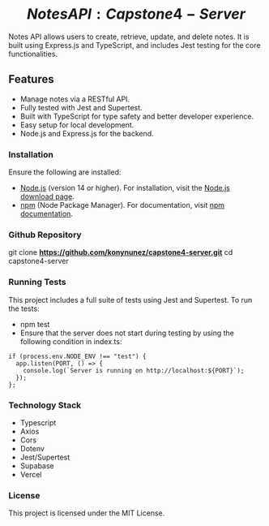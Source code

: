 # **$$Notes API: Capstone4-Server$$**

Notes API allows users to create, retrieve, update, and delete notes. It is built using Express.js and TypeScript, and includes Jest testing for the core functionalities.

## Features

- Manage notes via a RESTful API.
- Fully tested with Jest and Supertest.
- Built with TypeScript for type safety and better developer experience.
- Easy setup for local development.
- Node.js and Express.js for the backend.

### Installation

Ensure the following are installed:

- [Node.js](https://nodejs.org/) (version 14 or higher). For installation, visit the [Node.js download page](https://nodejs.org/en/download/).
- [npm](https://www.npmjs.com/) (Node Package Manager). For documentation, visit [npm documentation](https://docs.npmjs.com/).

### Github Repository

git clone
**https://github.com/konynunez/capstone4-server.git**
cd capstone4-server

### Running Tests

This project includes a full suite of tests using Jest and Supertest. To run the tests:

- npm test
- Ensure that the server does not start during testing by using the following condition in index.ts:

```
if (process.env.NODE_ENV !== "test") {
  app.listen(PORT, () => {
    console.log(`Server is running on http://localhost:${PORT}`);
  });
};
```

### Technology Stack

- Typescript
- Axios
- Cors
- Dotenv
- Jest/Supertest
- Supabase
- Vercel

### License

This project is licensed under the MIT License.
